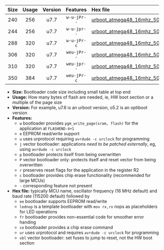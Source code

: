 |Size|Usage|Version|Features|Hex file|
|:-:|:-:|:-:|:-:|:--|
|240|256|u7.7|`w-u-jPr--`|[urboot_atmega48_16mhz_500000bps_lednop_ur_vbl.hex](https://raw.githubusercontent.com/stefanrueger/urboot.hex/main/mcus/atmega48/fcpu_16mhz/500000_bps/urboot_atmega48_16mhz_500000bps_lednop_ur_vbl.hex)|
|244|256|u7.7|`w-u-jpr--`|[urboot_atmega48_16mhz_500000bps_lednop_fr_ur_vbl.hex](https://raw.githubusercontent.com/stefanrueger/urboot.hex/main/mcus/atmega48/fcpu_16mhz/500000_bps/urboot_atmega48_16mhz_500000bps_lednop_fr_ur_vbl.hex)|
|288|320|u7.7|`w-u-jPr-c`|[urboot_atmega48_16mhz_500000bps_lednop_fr_ce_ur_vbl.hex](https://raw.githubusercontent.com/stefanrueger/urboot.hex/main/mcus/atmega48/fcpu_16mhz/500000_bps/urboot_atmega48_16mhz_500000bps_lednop_fr_ce_ur_vbl.hex)|
|306|320|u7.7|`weu-jPr--`|[urboot_atmega48_16mhz_500000bps_ee_lednop_ur_vbl.hex](https://raw.githubusercontent.com/stefanrueger/urboot.hex/main/mcus/atmega48/fcpu_16mhz/500000_bps/urboot_atmega48_16mhz_500000bps_ee_lednop_ur_vbl.hex)|
|310|320|u7.7|`weu-jpr--`|[urboot_atmega48_16mhz_500000bps_ee_lednop_fr_ur_vbl.hex](https://raw.githubusercontent.com/stefanrueger/urboot.hex/main/mcus/atmega48/fcpu_16mhz/500000_bps/urboot_atmega48_16mhz_500000bps_ee_lednop_fr_ur_vbl.hex)|
|350|384|u7.7|`weu-jPr-c`|[urboot_atmega48_16mhz_500000bps_ee_lednop_fr_ce_ur_vbl.hex](https://raw.githubusercontent.com/stefanrueger/urboot.hex/main/mcus/atmega48/fcpu_16mhz/500000_bps/urboot_atmega48_16mhz_500000bps_ee_lednop_fr_ce_ur_vbl.hex)|

- **Size:** Bootloader code size including small table at top end
- **Usage:** How many bytes of flash are needed, ie, HW boot section or a multiple of the page size
- **Version:** For example, u7.6 is an urboot version, o5.2 is an optiboot version
- **Features:**
  + `w` bootloader provides `pgm_write_page(sram, flash)` for the application at `FLASHEND-4+1`
  + `e` EEPROM read/write support
  + `u` uses urprotocol requiring `avrdude -c urclock` for programming
  + `j` vector bootloader: applications *need to be patched externally*, eg, using `avrdude -c urclock`
  + `p` bootloader protects itself from being overwritten
  + `P` vector bootloader only: protects itself and reset vector from being overwritten
  + `r` preserves reset flags for the application in the register R2
  + `c` bootloader provides chip erase functionality (recommended for large MCUs)
  + `-` corresponding feature not present
- **Hex file:** typically MCU name, oscillator frequency (16 MHz default) and baud rate (115200 default) followed by
  + `ee` bootloader supports EEPROM read/write
  + `lednop` is a template bootloader with `mov rx,rx` nops as placeholders for LED operations
  + `fr` bootloader provides non-essential code for smoother error handing
  + `ce` bootloader provides a chip erase command
  + `ur` uses urprotocol and requires `avrdude -c urclock` for programming
  + `vbl` vector bootloader: set fuses to jump to reset, not the HW boot section
